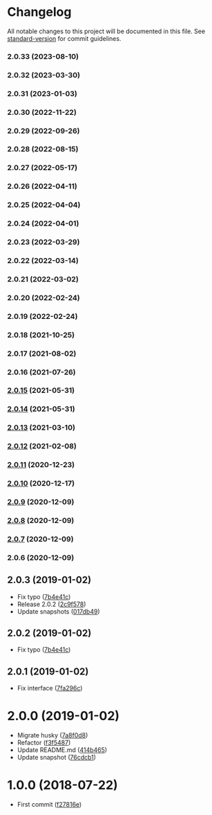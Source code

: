 # Changelog

All notable changes to this project will be documented in this file. See [standard-version](https://github.com/conventional-changelog/standard-version) for commit guidelines.

### 2.0.33 (2023-08-10)

### 2.0.32 (2023-03-30)

### 2.0.31 (2023-01-03)

### 2.0.30 (2022-11-22)

### 2.0.29 (2022-09-26)

### 2.0.28 (2022-08-15)

### 2.0.27 (2022-05-17)

### 2.0.26 (2022-04-11)

### 2.0.25 (2022-04-04)

### 2.0.24 (2022-04-01)

### 2.0.23 (2022-03-29)

### 2.0.22 (2022-03-14)

### 2.0.21 (2022-03-02)

### 2.0.20 (2022-02-24)

### 2.0.19 (2022-02-24)

### 2.0.18 (2021-10-25)

### 2.0.17 (2021-08-02)

### 2.0.16 (2021-07-26)

### [2.0.15](https://github.com/Kikobeats/css-urls/compare/v2.0.14...v2.0.15) (2021-05-31)

### [2.0.14](https://github.com/Kikobeats/css-urls/compare/v2.0.13...v2.0.14) (2021-05-31)

### [2.0.13](https://github.com/Kikobeats/css-urls/compare/v2.0.12...v2.0.13) (2021-03-10)

### [2.0.12](https://github.com/Kikobeats/css-urls/compare/v2.0.11...v2.0.12) (2021-02-08)

### [2.0.11](https://github.com/Kikobeats/css-urls/compare/v2.0.10...v2.0.11) (2020-12-23)

### [2.0.10](https://github.com/Kikobeats/css-urls/compare/v2.0.9...v2.0.10) (2020-12-17)

### [2.0.9](https://github.com/Kikobeats/css-urls/compare/v2.0.8...v2.0.9) (2020-12-09)

### [2.0.8](https://github.com/Kikobeats/css-urls/compare/v2.0.7...v2.0.8) (2020-12-09)

### [2.0.7](https://github.com/Kikobeats/css-urls/compare/v2.0.6...v2.0.7) (2020-12-09)

### 2.0.6 (2020-12-09)

<a name="2.0.3"></a>
## 2.0.3 (2019-01-02)

* Fix typo ([7b4e41c](https://github.com/Kikobeats/css-urls/commit/7b4e41c))
* Release 2.0.2 ([2c9f578](https://github.com/Kikobeats/css-urls/commit/2c9f578))
* Update snapshots ([017db49](https://github.com/Kikobeats/css-urls/commit/017db49))



<a name="2.0.2"></a>
## 2.0.2 (2019-01-02)

* Fix typo ([7b4e41c](https://github.com/Kikobeats/css-urls/commit/7b4e41c))



<a name="2.0.1"></a>
## 2.0.1 (2019-01-02)

* Fix interface ([7fa296c](https://github.com/Kikobeats/css-urls/commit/7fa296c))



<a name="2.0.0"></a>
# 2.0.0 (2019-01-02)

* Migrate husky ([7a8f0d8](https://github.com/Kikobeats/css-urls/commit/7a8f0d8))
* Refactor ([f3f5487](https://github.com/Kikobeats/css-urls/commit/f3f5487))
* Update README.md ([414b465](https://github.com/Kikobeats/css-urls/commit/414b465))
* Update snapshot ([76cdcb1](https://github.com/Kikobeats/css-urls/commit/76cdcb1))



<a name="1.0.0"></a>
# 1.0.0 (2018-07-22)

* First commit ([f27816e](https://github.com/Kikobeats/css-urls/commit/f27816e))
